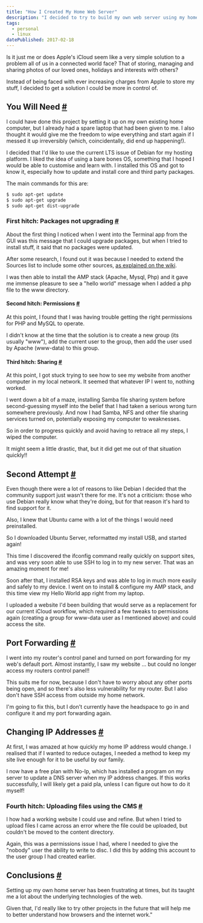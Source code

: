 ```yaml
---
title: "How I Created My Home Web Server"
description: "I decided to try to build my own web server using my home router, an old PC, and a Linux operating system."
tags: 
  - personal
  - linux
datePublished: 2017-02-18
---
```

Is it just me or does Apple's iCloud seem like a very simple solution to a problem all of us in a connected world face? That of storing, managing and sharing photos of our loved ones, holidays and interests with others?

Instead of being faced with ever increasing charges from Apple to store my stuff, I decided to get a solution I could be more in control of.

## You Will Need [#](https://deliciousreverie.co.uk/posts/how-i-created-my-home-web-server/#you-will-need)

I could have done this project by setting it up on my own existing home computer, but I already had a spare laptop that had been given to me. I also thought it would give me the freedom to wipe everything and start again if I messed it up irreversibly (which, coincidentally, did end up happening!).

I decided that I'd like to use the current LTS issue of Debian for my hosting platform. I liked the idea of using a bare bones OS, something that I hoped I would be able to customise and learn with. I installed this OS and got to know it, especially how to update and install core and third party packages.

The main commands for this are:

```bash
$ sudo apt-get update
$ sudo apt-get upgrade
$ sudo apt-get dist-upgrade
```

### First hitch: Packages not upgrading [#](https://deliciousreverie.co.uk/posts/how-i-created-my-home-web-server/#first-hitch:-packages-not-upgrading)

About the first thing I noticed when I went into the Terminal app from the GUI was this message that I could upgrade packages, but when I tried to install stuff, it said that no packages were updated.

After some research, I found out it was because I needed to extend the Sources list to include some other sources, [as explained on the wiki](https://wiki.debian.org/SourcesList).

I was then able to install the AMP stack (Apache, Mysql, Php) and it gave me immense pleasure to see a "hello world" message when I added a php file to the www directory.

#### Second hitch: Permissions [#](https://deliciousreverie.co.uk/posts/how-i-created-my-home-web-server/#second-hitch:-permissions)

At this point, I found that I was having trouble getting the right permissions for PHP and MySQL to operate.

I didn't know at the time that the solution is to create a new group (its usually "www"), add the current user to the group, then add the user used by Apache (www-data) to this group.

#### Third hitch: Sharing [#](https://deliciousreverie.co.uk/posts/how-i-created-my-home-web-server/#third-hitch:-sharing)

At this point, I got stuck trying to see how to see my website from another computer in my local network. It seemed that whatever IP I went to, nothing worked.

I went down a bit of a maze, installing Samba file sharing system before second-guessing myself into the belief that I had taken a serious wrong turn somewhere previously. And now I had Samba, NFS and other file sharing services turned on, potentially exposing my computer to weaknesses.

So in order to progress quickly and avoid having to retrace all my steps, I wiped the computer.

It might seem a little drastic, that, but it did get me out of that situation quickly!!

## Second Attempt [#](https://deliciousreverie.co.uk/posts/how-i-created-my-home-web-server/#second-attempt)

Even though there were a lot of reasons to like Debian I decided that the community support just wasn't there for me. It's not a criticism: those who use Debian really know what they're doing, but for that reason it's hard to find support for it.

Also, I knew that Ubuntu came with a lot of the things I would need preinstalled.

So I downloaded Ubuntu Server, reformatted my install USB, and started again!

This time I discovered the ifconfig command really quickly on support sites, and was very soon able to use SSH to log in to my new server. That was an amazing moment for me!

Soon after that, I installed RSA keys and was able to log in much more easily and safely to my device. I went on to install & configure my AMP stack, and this time view my Hello World app right from my laptop.

I uploaded a website I'd been building that would serve as a replacement for our current iCloud workflow, which required a few tweaks to permissions again (creating a group for www-data user as I mentioned above) and could access the site.

## Port Forwarding [#](https://deliciousreverie.co.uk/posts/how-i-created-my-home-web-server/#port-forwarding)

I went into my router's control panel and turned on port forwarding for my web's default port. Almost instantly, I saw my website ... but could no longer access my routers control panel!!

This suits me for now, because I don't have to worry about any other ports being open, and so there's also less vulnerability for my router. But I also don't have SSH access from outside my home network.

I'm going to fix this, but I don't currently have the headspace to go in and configure it and my port forwarding again.

## Changing IP Addresses [#](https://deliciousreverie.co.uk/posts/how-i-created-my-home-web-server/#changing-ip-addresses)

At first, I was amazed at how quickly my home IP address would change. I realised that if I wanted to reduce outages, I needed a method to keep my site live enough for it to be useful by our family.

I now have a free plan with No-Ip, which has installed a program on my server to update a DNS server when my IP address changes. If this works successfully, I will likely get a paid pla, unless I can figure out how to do it myself!

### Fourth hitch: Uploading files using the CMS [#](https://deliciousreverie.co.uk/posts/how-i-created-my-home-web-server/#fourth-hitch:-uploading-files-using-the-cms)

I how had a working website I could use and refine. But when I tried to upload files I came across an error where the file could be uploaded, but couldn't be moved to the content directory.

Again, this was a permissions issue I had, where I needed to give the "nobody" user the ability to write to disc. I did this by adding this account to the user group I had created earlier.

## Conclusions [#](https://deliciousreverie.co.uk/posts/how-i-created-my-home-web-server/#conclusions)

Setting up my own home server has been frustrating at times, but its taught me a lot about the underlying technologies of the web.

Given that, I'd really like to try other projects in the future that will help me to better understand how browsers and the internet work."